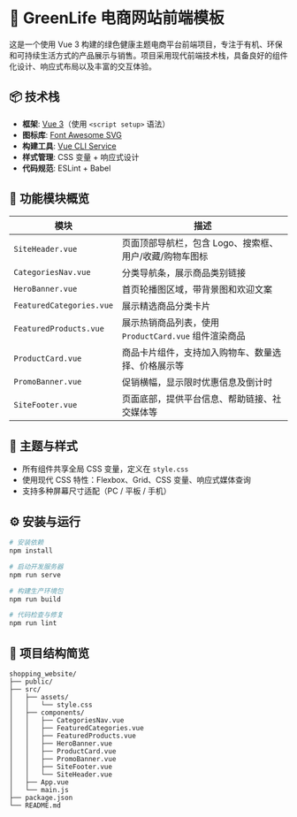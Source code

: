 # 🌿 GreenLife 电商网站前端模板

这是一个使用 Vue 3 构建的绿色健康主题电商平台前端项目，专注于有机、环保和可持续生活方式的产品展示与销售。项目采用现代前端技术栈，具备良好的组件化设计、响应式布局以及丰富的交互体验。

## 📦 技术栈

- **框架**: [Vue 3](https://vuejs.org/)（使用 `<script setup>` 语法）
- **图标库**: [Font Awesome SVG](https://fontawesome.com/)
- **构建工具**: [Vue CLI Service](https://cli.vuejs.org/)
- **样式管理**: CSS 变量 + 响应式设计
- **代码规范**: ESLint + Babel

## 🧩 功能模块概览

| 模块 | 描述 |
|------|------|
| `SiteHeader.vue` | 页面顶部导航栏，包含 Logo、搜索框、用户/收藏/购物车图标 |
| `CategoriesNav.vue` | 分类导航条，展示商品类别链接 |
| `HeroBanner.vue` | 首页轮播图区域，带背景图和欢迎文案 |
| `FeaturedCategories.vue` | 展示精选商品分类卡片 |
| `FeaturedProducts.vue` | 展示热销商品列表，使用 `ProductCard.vue` 组件渲染商品 |
| `ProductCard.vue` | 商品卡片组件，支持加入购物车、数量选择、价格展示等 |
| `PromoBanner.vue` | 促销横幅，显示限时优惠信息及倒计时 |
| `SiteFooter.vue` | 页面底部，提供平台信息、帮助链接、社交媒体等 |

## 🎨 主题与样式

- 所有组件共享全局 CSS 变量，定义在 `style.css`
- 使用现代 CSS 特性：Flexbox、Grid、CSS 变量、响应式媒体查询
- 支持多种屏幕尺寸适配（PC / 平板 / 手机）

## ⚙️ 安装与运行

```bash
# 安装依赖
npm install

# 启动开发服务器
npm run serve

# 构建生产环境包
npm run build

# 代码检查与修复
npm run lint
```

## 📁 项目结构简览

```
shopping_website/
├── public/
├── src/
│   ├── assets/
│   │   └── style.css
│   ├── components/
│   │   ├── CategoriesNav.vue
│   │   ├── FeaturedCategories.vue
│   │   ├── FeaturedProducts.vue
│   │   ├── HeroBanner.vue
│   │   ├── ProductCard.vue
│   │   ├── PromoBanner.vue
│   │   ├── SiteFooter.vue
│   │   └── SiteHeader.vue
│   ├── App.vue
│   └── main.js
├── package.json
└── README.md
